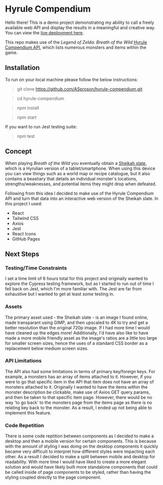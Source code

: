 # Hyrule Compendium

Hello there! This is a demo project demonstrating my ability to call a freely available web API and display the results in a meaningful and creative way. You can view the [live deployment here](https://asproson.github.io/hyrule-compendium/).

This repo makes use of the *Legend of Zelda: Breath of the Wild* [Hyrule Compendium API](https://gadhagod.github.io/Hyrule-Compendium-API/#/), which lists numerous monsters and items within the game.

## Installation

To run on your local machine please follow the below instructions:

> git clone https://github.com/ASproson/hyrule-compendium.git

> cd hyrule-compendium

> npm install

> npm start

If you want to run Jest testing suite:

> npm test

## Concept

When playing *Breath of the Wild* you eventually obtain a [Sheikah slate](https://zelda.fandom.com/wiki/Sheikah_Slate), which is a Hyrulian version of a tablet/smartphone. When using this device you can view things such as a world map or recipe catalogue, but it also contains a beastiary that details an individual monster's locations, strengths/weaknesses, and potential items they might drop when defeated. 

Following from this idea I decided to make use of the Hyrule Compendium API and turn that data into an interactive web version of the Sheikah slate. In this project I used:

- React
- Tailwind CSS
- Axios
- Jest
- React Icons
- GitHub Pages

## Next Steps

### Testing/Time Constraints

I set a time limit of 6 hours total for this project and originally wanted to explore the Cypress testing framework, but as I started to run out of time I fell back on Jest, which I'm more familiar with. The Jest are far from exhaustive but I wanted to get at least *some* testing in.

### Assets

The primary asset used - the Sheikah slate - is an image I found online, made transparant using GIMP, and then upscaled to 4K to try and get a better resolution than the original 720p image. If I had more time I would have cleaned up the edges more! Additionally, I'd have also like to have made a more mobile friendly asset as the image's ratios are a little too large for smaller screen sizes, hence the uses of a standard CSS border as a replacement below medium screen sizes.

### API Limitations

The API also had some limitations in terms of primary key/foreign keys. For example, a monsters has an array of items attached to it. However, if you were to go that specific item in the API that item does not have an array of monsters attached to it. Originally I wanted to have the items within the monster description be clickable, make use of Axios GET query params, and then be taken to that specific item page. However, there would be no way 'to go back' to the monsters page from the items page as there is no relating key back to the monster. As a result, I ended up not being able to implement this feature.

### Code Repetition

There is some code reptition between components as I decided to make a desktop and then a mobile version for certain components. This is because with the amount of styling I was doing on the desktop components it quickly became very difficult to interpret how different styles were impacting each other. As a result I decided to make a split between mobile and desktop for readability. With more time I would have liked to create a more elegant solution and would have likely built more standalone components that could be called inside of page components to be styled, rather than having the styling coupled directly to the page component.

